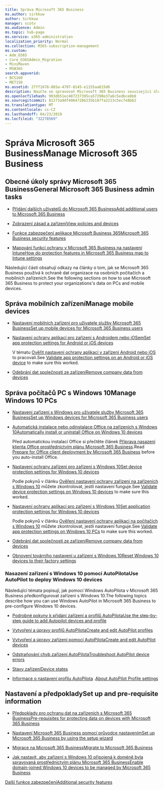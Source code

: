 ```yaml
---
title: Správa Microsoft 365 Business
ms.author: sirkkuw
author: Sirkkuw
manager: scotv
ms.audience: Admin
ms.topic: hub-page
ms.service: o365-administration
localization_priority: Normal
ms.collection: M365-subscription-management
ms.custom:
- Adm_O365
- Core_O365Admin_Migration
- MiniMaven
- MSB365
search.appverid:
- BCS160
- MET150
ms.assetid: 27ff1678-865a-4707-8145-e1155aa815d6
description: Naučte se spravovat Microsoft 365 Business související úlohy správy, mobilní zařízení, Windows 10PCs a mnoho těchto úkolů.
ms.openlocfilehash: 993db51ec487237395ca57290e37a6c5edbce8b8
ms.sourcegitcommit: 81273a9df49647286235b187fa2213c5ec7e8b62
ms.translationtype: MT
ms.contentlocale: cs-CZ
ms.lasthandoff: 04/23/2019
ms.locfileid: "32278569"
---
```

# <a name="manage-microsoft-365-business"></a><span data-ttu-id="e9be9-103">Správa Microsoft 365 Business</span><span class="sxs-lookup"><span data-stu-id="e9be9-103">Manage Microsoft 365 Business</span></span>

## <a name="general-microsoft-365-business-admin-tasks"></a><span data-ttu-id="e9be9-104">Obecné úkoly správy Microsoft 365 Business</span><span class="sxs-lookup"><span data-stu-id="e9be9-104">General Microsoft 365 Business admin tasks</span></span>

- [<span data-ttu-id="e9be9-105">Přidání dalších uživatelů do Microsoft 365 Business</span><span class="sxs-lookup"><span data-stu-id="e9be9-105">Add additional users to Microsoft 365 Business</span></span>](add-users-m365b.md)
    
- [<span data-ttu-id="e9be9-106">Zobrazení zásad a zařízení</span><span class="sxs-lookup"><span data-stu-id="e9be9-106">View policies and devices</span></span>](view-policies-and-devices.md)
    
- [<span data-ttu-id="e9be9-107">Funkce zabezpečení aplikace Microsoft Business 365</span><span class="sxs-lookup"><span data-stu-id="e9be9-107">Microsoft 365 Business security features</span></span>](security-features.md)
    
- [<span data-ttu-id="e9be9-108">Mapování funkcí ochrany v Microsoft 365 Business na nastavení Intune</span><span class="sxs-lookup"><span data-stu-id="e9be9-108">How do protection features in Microsoft 365 Business map to Intune settings</span></span>](map-protection-features-to-intune-settings.md)
    
<span data-ttu-id="e9be9-109">Následující části obsahují odkazy na články o tom, jak se Microsoft 365 Business používá k ochraně dat organizace na osobních počítačích a mobilních zařízeních.</span><span class="sxs-lookup"><span data-stu-id="e9be9-109">See the following sections on how to use Microsoft 365 Business to protect your organizations's data on PCs and mobile devices.</span></span>
  
## <a name="manage-mobile-devices"></a><span data-ttu-id="e9be9-110">Správa mobilních zařízení</span><span class="sxs-lookup"><span data-stu-id="e9be9-110">Manage mobile devices</span></span>

- [<span data-ttu-id="e9be9-111">Nastavení mobilních zařízení pro uživatele služby Microsoft 365 Business</span><span class="sxs-lookup"><span data-stu-id="e9be9-111">Set up mobile devices for Microsoft 365 Business users</span></span>](set-up-mobile-devices.md)
    
- [<span data-ttu-id="e9be9-112">Nastavení ochrany aplikací pro zařízení s Androidem nebo iOSem</span><span class="sxs-lookup"><span data-stu-id="e9be9-112">Set app protection settings for Android or iOS devices</span></span>](app-protection-settings-for-android-and-ios.md)
    
    <span data-ttu-id="e9be9-113">V tématu [Ověřit nastavení ochrany aplikací v zařízení Android nebo iOS](validate-settings-on-android-or-ios.md) to pracovali.</span><span class="sxs-lookup"><span data-stu-id="e9be9-113">See [Validate app protection settings on an Android or iOS device](validate-settings-on-android-or-ios.md) to make sure this worked.</span></span> 
    
- [<span data-ttu-id="e9be9-114">Odebrání dat společnosti ze zařízení</span><span class="sxs-lookup"><span data-stu-id="e9be9-114">Remove company data from devices</span></span>](remove-company-data.md)
    
## <a name="manage-windows-10-pcs"></a><span data-ttu-id="e9be9-115">Správa počítačů PC s Windows 10</span><span class="sxs-lookup"><span data-stu-id="e9be9-115">Manage Windows 10 PCs</span></span>

- [<span data-ttu-id="e9be9-116">Nastavení zařízení s Windows pro uživatele služby Microsoft 365 Business</span><span class="sxs-lookup"><span data-stu-id="e9be9-116">Set up Windows devices for Microsoft 365 Business users</span></span>](set-up-windows-devices.md)
    
- [<span data-ttu-id="e9be9-117">Automatická instalace nebo odinstalace Office na zařízeních s Windows 10</span><span class="sxs-lookup"><span data-stu-id="e9be9-117">Automatically install or uninstall Office on Windows 10 devices</span></span>](auto-install-or-uninstall-office.md)
    
    <span data-ttu-id="e9be9-118">Před automatickou instalací Office si přečtěte článek [Příprava nasazení klienta Office prostřednictvím plánu Microsoft 365 Business](prepare-for-office-client-deployment.md).</span><span class="sxs-lookup"><span data-stu-id="e9be9-118">Read [Prepare for Office client deployment by Microsoft 365 Business](prepare-for-office-client-deployment.md) before you auto-install Office.</span></span> 
    
- [<span data-ttu-id="e9be9-119">Nastavení ochrany zařízení pro zařízení s Windows 10</span><span class="sxs-lookup"><span data-stu-id="e9be9-119">Set device protection settings for Windows 10 devices</span></span>](protection-settings-for-windows-10-pcs.md)
    
    <span data-ttu-id="e9be9-120">Podle pokynů v článku [Ověření nastavení ochrany zařízení na zařízeních s Windows 10](validate-settings-on-windows-10-pcs.md) můžete zkontrolovat, jestli nastavení funguje.</span><span class="sxs-lookup"><span data-stu-id="e9be9-120">See [Validate device protection settings on Windows 10 devices](validate-settings-on-windows-10-pcs.md) to make sure this worked.</span></span> 
    
- [<span data-ttu-id="e9be9-121">Nastavení ochrany aplikací pro zařízení s Windows 10</span><span class="sxs-lookup"><span data-stu-id="e9be9-121">Set application protection settings for Windows 10 devices</span></span>](protection-settings-for-windows-10-devices.md)
    
    <span data-ttu-id="e9be9-122">Podle pokynů v článku [Ověření nastavení ochrany aplikací na počítačích s Windows 10](validate-protection-settings-on-windows-10-pcs.md) můžete zkontrolovat, jestli nastavení funguje.</span><span class="sxs-lookup"><span data-stu-id="e9be9-122">See [Validate app protection settings on Windows 10 PCs](validate-protection-settings-on-windows-10-pcs.md) to make sure this worked.</span></span> 
    
- [<span data-ttu-id="e9be9-123">Odebrání dat společnosti ze zařízení</span><span class="sxs-lookup"><span data-stu-id="e9be9-123">Remove company data from devices</span></span>](remove-company-data.md)
    
- [<span data-ttu-id="e9be9-124">Obnovení továrního nastavení u zařízení s Windows 10</span><span class="sxs-lookup"><span data-stu-id="e9be9-124">Reset Windows 10 devices to their factory settings</span></span>](reset-devices-to-factory-settings.md)
    
### <a name="use-autopilot-to-deploy-windows-10-devices"></a><span data-ttu-id="e9be9-125">Nasazení zařízení s Windows 10 pomocí AutoPilota</span><span class="sxs-lookup"><span data-stu-id="e9be9-125">Use AutoPilot to deploy Windows 10 devices</span></span>

<span data-ttu-id="e9be9-126">Následující témata popisují, jak pomocí Windows AutoPilota v Microsoft 365 Business předkonfigurovat zařízení s Windows 10.</span><span class="sxs-lookup"><span data-stu-id="e9be9-126">The following topics describe how you can use Windows AutoPilot in Microsoft 365 Business to pre-configure Windows 10 devices.</span></span>
  
- [<span data-ttu-id="e9be9-127">Podrobné pokyny k přidání zařízení a profilů AutoPilota</span><span class="sxs-lookup"><span data-stu-id="e9be9-127">Use the step-by-step guide to add Autopilot devices and profile</span></span>](add-autopilot-devices-and-profile.md)
    
- [<span data-ttu-id="e9be9-128">Vytvoření a úpravy profilů AutoPilota</span><span class="sxs-lookup"><span data-stu-id="e9be9-128">Create and edit AutoPilot profiles</span></span>](create-and-edit-autopilot-profiles.md)
    
- [<span data-ttu-id="e9be9-129">Vytvoření a úpravy zařízení pomocí AutoPilota</span><span class="sxs-lookup"><span data-stu-id="e9be9-129">Create and edit AutoPilot devices</span></span>](create-and-edit-autopilot-devices.md)
    
- [<span data-ttu-id="e9be9-130">Odstraňování chyb zařízení AutoPilota</span><span class="sxs-lookup"><span data-stu-id="e9be9-130">Troubleshoot AutoPilot device errors</span></span>](troubleshoot-autopilot-errors.md)
    
- [<span data-ttu-id="e9be9-131">Stavy zařízení</span><span class="sxs-lookup"><span data-stu-id="e9be9-131">Device states</span></span>](device-states.md)
    
- <span data-ttu-id="e9be9-132">[Informace o nastavení profilu AutoPilota](autopilot-profile-settings.md) .</span><span class="sxs-lookup"><span data-stu-id="e9be9-132">[About AutoPilot Profile settings](autopilot-profile-settings.md)</span></span>
    
## <a name="set-up-and-pre-requisite-information"></a><span data-ttu-id="e9be9-133">Nastavení a předpoklady</span><span class="sxs-lookup"><span data-stu-id="e9be9-133">Set up and pre-requisite information</span></span>

- [<span data-ttu-id="e9be9-134">Předpoklady pro ochranu dat na zařízeních s Microsoft 365 Business</span><span class="sxs-lookup"><span data-stu-id="e9be9-134">Pre-requisites for protecting data on devices with Microsoft 365 Business</span></span>](pre-requisites-for-data-protection.md)
    
- [<span data-ttu-id="e9be9-135">Nastavení Microsoft 365 Business pomocí průvodce nastavením</span><span class="sxs-lookup"><span data-stu-id="e9be9-135">Set up Microsoft 365 Business by using the setup wizard</span></span>](set-up.md)
    
- [<span data-ttu-id="e9be9-136">Migrace na Microsoft 365 Business</span><span class="sxs-lookup"><span data-stu-id="e9be9-136">Migrate to Microsoft 365 Business</span></span>](migrate-to-microsoft-365-business.md)
    
- [<span data-ttu-id="e9be9-137">Jak nastavit, aby zařízení s Windows 10 připojená k doméně byla spravovaná prostřednictvím plánu Microsoft 365 Business</span><span class="sxs-lookup"><span data-stu-id="e9be9-137">Enable domain-joined Windows 10 devices to be managed by Microsoft 365 Business</span></span>](manage-windows-devices.md)
    
[<span data-ttu-id="e9be9-138">Další funkce zabezpečení</span><span class="sxs-lookup"><span data-stu-id="e9be9-138">Additional security features</span></span>](security-features.md#additional-security-features)
    

  

